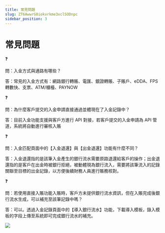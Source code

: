 ```yaml
---
title: 常見問題
slug: ZT6AwwrG0iokvrkme3xclSODnpc
sidebar_position: 3
---
```



# 常見問題

<div class="callout callout-bg-2 callout-border-2">
<div class='callout-emoji'>❓</div>
<p>問：入金方式與通路有哪些？</p>
</div>

答：常見的入金方式有：網路銀行轉賬、電匯、銀證轉賬、子賬戶、eDDA、FPS 轉數快、支票、ATM/櫃檯、PAYNOW

<div class="callout callout-bg-2 callout-border-2">
<div class='callout-emoji'>❓</div>
<p>問：為什麼客戶提交的入金申請直接通過並體現在了入金記錄中？</p>
</div>

答：目前入金功能支援與客戶方進行 API 對接，若客戶提交的入金申請為 API 管道，系統將自動進行審核入賬

<div class="callout callout-bg-2 callout-border-2">
<div class='callout-emoji'>❓</div>
<p>問：入金匹配頁面中的【入金退還】與【出金退還】功能有什麼不同？</p>
</div>

答：入金退還指的是該筆入金產生的銀行流水需要原路退還給客戶的操作；出金退還指的是客戶在出金時被銀行拒絕，被動體現為銀行流入，需要將該筆流入的記錄關聯至目標的出金記錄，以方便後續財務人員進行賬務核對。

<div class="callout callout-bg-2 callout-border-2">
<div class='callout-emoji'>❓</div>
<p>問：若使用直接入賬功能入賬時，客戶方未提供銀行流水資訊，但在入賬完成後銀行流水生成，可以補充至該筆記錄中嗎？</p>
</div>

答：可以。透過入金記錄頁面中的【導入銀行流水】功能，下載導入模板，錄入模板的字段上傳至系統即可完成銀行流水的補充。

<img src="/assets/JM8ab4OLPotJZzx4K3HcpuohnRb.png" src-width="3322" src-height="1750" align="center"/>

